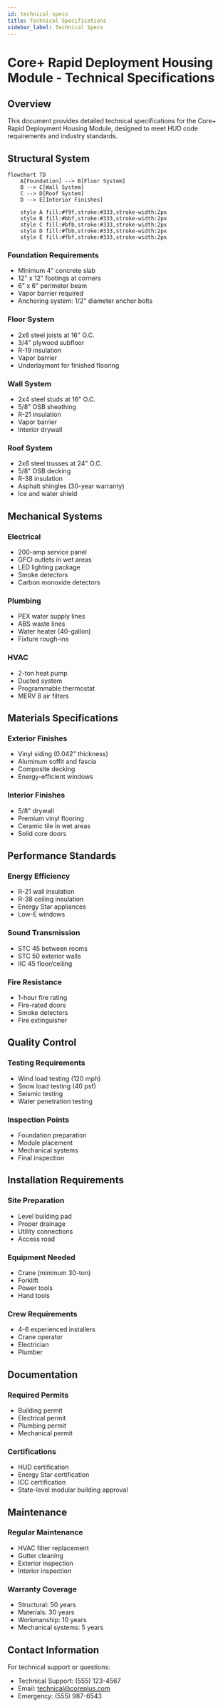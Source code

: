 ```yaml
---
id: technical-specs
title: Technical Specifications
sidebar_label: Technical Specs
---
```


# Core+ Rapid Deployment Housing Module - Technical Specifications

## Overview
This document provides detailed technical specifications for the Core+ Rapid Deployment Housing Module, designed to meet HUD code requirements and industry standards.

## Structural System

```mermaid
flowchart TD
    A[Foundation] --> B[Floor System]
    B --> C[Wall System]
    C --> D[Roof System]
    D --> E[Interior Finishes]
    
    style A fill:#f9f,stroke:#333,stroke-width:2px
    style B fill:#bbf,stroke:#333,stroke-width:2px
    style C fill:#bfb,stroke:#333,stroke-width:2px
    style D fill:#fbb,stroke:#333,stroke-width:2px
    style E fill:#fbf,stroke:#333,stroke-width:2px
```

### Foundation Requirements
- Minimum 4" concrete slab
- 12" x 12" footings at corners
- 6" x 6" perimeter beam
- Vapor barrier required
- Anchoring system: 1/2" diameter anchor bolts

### Floor System
- 2x6 steel joists at 16" O.C.
- 3/4" plywood subfloor
- R-19 insulation
- Vapor barrier
- Underlayment for finished flooring

### Wall System
- 2x4 steel studs at 16" O.C.
- 5/8" OSB sheathing
- R-21 insulation
- Vapor barrier
- Interior drywall

### Roof System
- 2x6 steel trusses at 24" O.C.
- 5/8" OSB decking
- R-38 insulation
- Asphalt shingles (30-year warranty)
- Ice and water shield

## Mechanical Systems

### Electrical
- 200-amp service panel
- GFCI outlets in wet areas
- LED lighting package
- Smoke detectors
- Carbon monoxide detectors

### Plumbing
- PEX water supply lines
- ABS waste lines
- Water heater (40-gallon)
- Fixture rough-ins

### HVAC
- 2-ton heat pump
- Ducted system
- Programmable thermostat
- MERV 8 air filters

## Materials Specifications

### Exterior Finishes
- Vinyl siding (0.042" thickness)
- Aluminum soffit and fascia
- Composite decking
- Energy-efficient windows

### Interior Finishes
- 5/8" drywall
- Premium vinyl flooring
- Ceramic tile in wet areas
- Solid core doors

## Performance Standards

### Energy Efficiency
- R-21 wall insulation
- R-38 ceiling insulation
- Energy Star appliances
- Low-E windows

### Sound Transmission
- STC 45 between rooms
- STC 50 exterior walls
- IIC 45 floor/ceiling

### Fire Resistance
- 1-hour fire rating
- Fire-rated doors
- Smoke detectors
- Fire extinguisher

## Quality Control

### Testing Requirements
- Wind load testing (120 mph)
- Snow load testing (40 psf)
- Seismic testing
- Water penetration testing

### Inspection Points
- Foundation preparation
- Module placement
- Mechanical systems
- Final inspection

## Installation Requirements

### Site Preparation
- Level building pad
- Proper drainage
- Utility connections
- Access road

### Equipment Needed
- Crane (minimum 30-ton)
- Forklift
- Power tools
- Hand tools

### Crew Requirements
- 4-6 experienced installers
- Crane operator
- Electrician
- Plumber

## Documentation

### Required Permits
- Building permit
- Electrical permit
- Plumbing permit
- Mechanical permit

### Certifications
- HUD certification
- Energy Star certification
- ICC certification
- State-level modular building approval

## Maintenance

### Regular Maintenance
- HVAC filter replacement
- Gutter cleaning
- Exterior inspection
- Interior inspection

### Warranty Coverage
- Structural: 50 years
- Materials: 30 years
- Workmanship: 10 years
- Mechanical systems: 5 years

## Contact Information
For technical support or questions:
- Technical Support: (555) 123-4567
- Email: technical@coreplus.com
- Emergency: (555) 987-6543 
